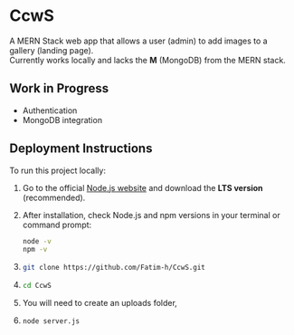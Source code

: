 # CcwS

A MERN Stack web app that allows a user (admin) to add images to a gallery (landing page).  
Currently works locally and lacks the **M** (MongoDB) from the MERN stack.

## Work in Progress
- Authentication
- MongoDB integration

## Deployment Instructions

To run this project locally:

1. Go to the official [Node.js website](https://nodejs.org/) and download the **LTS version** (recommended).

2. After installation, check Node.js and npm versions in your terminal or command prompt:

   ```bash
   node -v
   npm -v
3. ```bash
   git clone https://github.com/Fatim-h/CcwS.git
4. ```bash
   cd CcwS
5. You will need to create an uploads folder,
6.  ```bash
    node server.js
